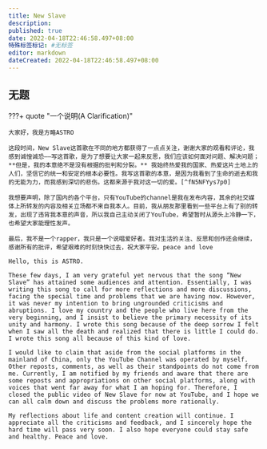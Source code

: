 ```yaml
---
title: New Slave
description:
published: true
date: 2022-04-18T22:46:58.497+08:00
特殊标签标记: #无标签
editor: markdown
dateCreated: 2022-04-18T22:46:58.497+08:00
---
```


## 无题

<!--
03/31/2022 wXOlak3iLA4
404 -3HfDz6-KQI
-->

???+ quote "一个说明(A Clarification)"

    大家好，我是方略ASTRO

    这段时间，New Slave这首歌在不同的地方都获得了一点点关注，谢谢大家的观看和评论，我感到诚惶诚恐——写这首歌，是为了想要让大家一起来反思，我们应该如何面对问题、解决问题； **但是，我的本意绝不是没有根据的批判和分裂。** 我始终热爱我的国家、热爱这片土地上的人们，坚信它的统一和安定的根本必要性。我写这首歌的本意，是因为我看到了生命的逝去和我的无能为力，而我感到深切的悲伤。这都来源于我对这一切的爱。[^fN5NFYys7p0]

    我想要声明，除了国内的各个平台，只有YouTube的channel是我在发布内容，其余的社交媒体上所转发的内容及相关立场都不来自我本人。目前，我从朋友那里看到一些平台上有了别的转发，出现了违背我本意的声音，所以我自己主动关闭了YouTube，希望暂时从源头上冷静一下，也希望大家能理性发声。

    最后，我不是一个rapper，我只是一个说唱爱好者。我对生活的关注、反思和创作还会继续，感谢所有的批评，希望艰难的时刻快快过去，祝大家平安。peace and love

    Hello, this is ASTRO.

    These few days, I am very grateful yet nervous that the song “New Slave” has attained some audiences and attention. Essentially, I was writing this song to call for more reflections and more discussions, facing the special time and problems that we are having now. However, it was never my intention to bring ungrounded criticisms and abruptions. I love my country and the people who live here from the very beginning, and I insist to believe the primary necessity of its unity and harmony. I wrote this song because of the deep sorrow I felt when I saw all the death and realized that there is little I could do. I wrote this song all because of this kind of love.

    I would like to claim that aside from the social platforms in the mainland of China, only the YouTube Channel was operated by myself. Other reposts, comments, as well as their standpoints do not come from me. Currently, I am notified by my friends and aware that there are some reposts and appropriations on other social platforms, along with voices that went far away for what I am hoping for. Therefore, I closed the public video of New Slave for now at YouTube, and I hope we can all calm down and discuss the problems more rationally. 

    My reflections about life and content creation will continue. I appreciate all the criticisms and feedback, and I sincerely hope the hard time will pass very soon. I also hope everyone could stay safe and healthy. Peace and love.

[^fN5NFYys7p0]: 方略ASTRO, 《[一个说明(A Clarification)](https://www.youtube.com/watch?v=fN5NFYys7p0)》, (2022-04-16). 参照: 2022-04-18. [Online Video].
